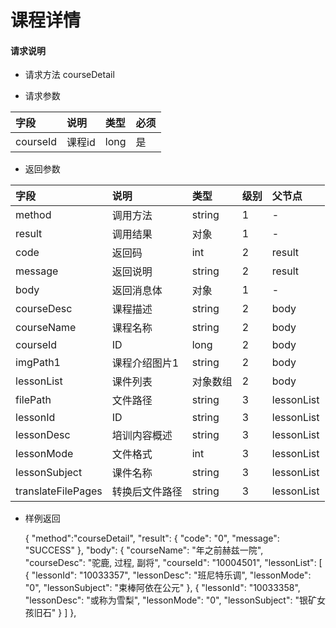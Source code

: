 # 课程详情

#### **请求说明**

* 请求方法 courseDetail

* 请求参数


| 字段 | 说明 | 类型 | 必须 |
| :--- | :--- | :--- | :--- |
| courseId| 课程id | long| 是 |

* 返回参数

| 字段 | 说明 | 类型 | 级别 | 父节点 |
| :--- | :--- | :--- | :--- | :--- |
| method| 调用方法 | string | 1 | - |
| result | 调用结果 | 对象 | 1 | - |
| code | 返回码| int | 2 | result |
| message| 返回说明 | string | 2 | result |
| body | 返回消息体 | 对象 | 1 | - |
| courseDesc| 课程描述 | string | 2 |body|
| courseName| 课程名称 | string | 2 |body|
| courseId| ID | long | 2 |body|
| imgPath1| 课程介绍图片1 | string | 2 |body|
| lessonList| 课件列表 | 对象数组 | 2 |body|
| filePath | 文件路径 | string | 3 | lessonList|
| lessonId| ID | string | 3 | lessonList|
|lessonDesc| 培训内容概述 | string | 3 | lessonList|
|lessonMode| 文件格式 | int | 3 | lessonList|
|lessonSubject | 课件名称 | string | 3 | lessonList|
|translateFilePages | 转换后文件路径 | string | 3 | lessonList|



* 样例返回

    
    {
    "method":"courseDetail",
    "result":
        {
        "code": "0",
        "message": "SUCCESS"
        },
    "body": {
        "courseName": "年之前赫兹一院", 
        "courseDesc": "驼鹿, 过程, 副将", 
        "courseId": "10004501", 
        "lessonList": 
            [
                {
                    "lessonId": "10033357", 
                    "lessonDesc": "班尼特乐调", 
                    "lessonMode": "0", 
                    "lessonSubject": "束棒阿依在公元"
                }, 
                {
                    "lessonId": "10033358", 
                    "lessonDesc": "或称为雪梨", 
                    "lessonMode": "0", 
                    "lessonSubject": "银矿女孩旧石"
                }
            ]
    }, 